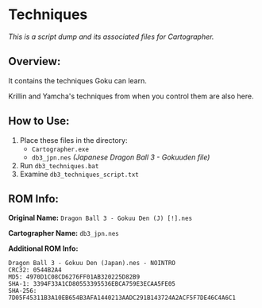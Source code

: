 # Techniques

*This is a script dump and its associated files for Cartographer.*


## Overview:

It contains the techniques Goku can learn.

Krillin and Yamcha's techniques from when you control them are also here.


## How to Use:

1. Place these files in the directory:
    - `Cartographer.exe`
    - `db3_jpn.nes` *(Japanese Dragon Ball 3 - Gokuuden file)*
2. Run `db3_techniques.bat`
3. Examine `db3_techniques_script.txt`

## ROM Info:

**Original Name:** `Dragon Ball 3 - Gokuu Den (J) [!].nes`

**Cartographer Name:** `db3_jpn.nes`

**Additional ROM Info:**

```
Dragon Ball 3 - Gokuu Den (Japan).nes - NOINTRO
CRC32: 0544B2A4
MD5: 4970D1C08CD6276FF01AB320225D82B9
SHA-1: 3394F33A1CD80553395536EBCA759E3ECAA5FE05
SHA-256: 7D05F45311B3A10EB654B3AFA1440213AADC291B143724A2ACF5F7DE46C4A6C1
```
